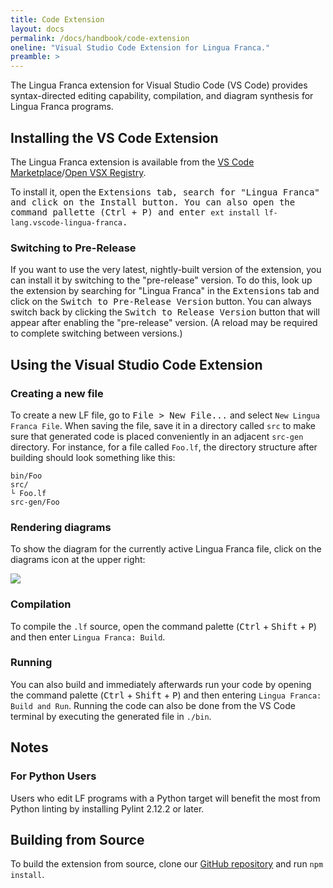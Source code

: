 ```yaml
---
title: Code Extension
layout: docs
permalink: /docs/handbook/code-extension
oneline: "Visual Studio Code Extension for Lingua Franca."
preamble: >
---
```


The Lingua Franca extension for Visual Studio Code (VS Code) provides syntax-directed editing capability, compilation, and diagram synthesis for Lingua Franca programs.

## Installing the VS Code Extension

The Lingua Franca extension is available from the [VS Code
Marketplace](https://marketplace.visualstudio.com/items?itemName=lf-lang.vscode-lingua-franca)/[Open VSX Registry](https://open-vsx.org/extension/lf-lang/vscode-lingua-franca).

To install it, open the <kbd>Extensions</kdb> tab, search for "Lingua Franca" and click on the <kbd>Install</kbd> button. You can also open the command pallette (<kbd>Ctrl</kbd> + <kbd>P</kbd>) and enter `ext install lf-lang.vscode-lingua-franca`.

### Switching to Pre-Release

If you want to use the very latest, nightly-built version of the extension, you can install it by switching to the "pre-release" version. To do this, look up the extension by searching for "Lingua Franca" in the <kbd>Extensions</kbd> tab and click on the <kbd>Switch to Pre-Release Version</kbd> button. You can always switch back by clicking the <kbd>Switch to Release Version</kbd> button that will appear after enabling the "pre-release" version. (A reload may be required to complete switching between versions.)

## Using the Visual Studio Code Extension

### Creating a new file

To create a new LF file, go to <kbd>File > New File...</kbd> and select `New Lingua Franca File`. When saving the file, save it in a directory called `src` to make sure that generated code is placed conveniently in an adjacent `src-gen` directory. For instance, for a file called `Foo.lf`, the directory structure after building should look something like this:

```
bin/Foo
src/
└ Foo.lf
src-gen/Foo
```

### Rendering diagrams

To show the diagram for the currently active Lingua Franca file, click on the diagrams icon at the upper right:

<img src="../../../../../img/vs_code/diagrams_icon.png" class="icon">

### Compilation

To compile the `.lf` source, open the command palette (<kbd>Ctrl</kbd> + <kbd>Shift</kbd> + <kbd>P</kbd>) and then enter `Lingua Franca: Build`.

### Running

You can also build and immediately afterwards run your code by opening the command palette (<kbd>Ctrl</kbd> + <kbd>Shift</kbd> + <kbd>P</kbd>) and then entering `Lingua Franca: Build and Run`.
Running the code can also be done from the VS Code terminal by executing the generated file in `./bin`.

## Notes

### For Python Users

Users who edit LF programs with a Python target will benefit the most from Python linting by installing Pylint 2.12.2 or later.

## Building from Source

To build the extension from source, clone our [GitHub repository](https://github.com/lf-lang/vscode-lingua-franca) and run `npm install`.
